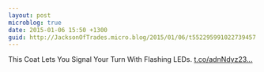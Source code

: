 ```yaml
---
layout: post
microblog: true
date: 2015-01-06 15:50 +1300
guid: http://JacksonOfTrades.micro.blog/2015/01/06/t552295991022739457.html
---
```

This Coat Lets You Signal Your Turn With Flashing LEDs. [t.co/adnNdyz23...](http://t.co/adnNdyz23J)
